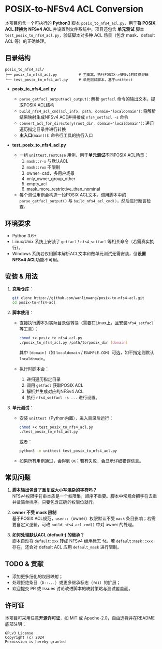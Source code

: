 # POSIX-to-NFSv4 ACL Conversion

本项目包含一个可执行的 **Python3** 脚本 `posix_to_nfs4_acl.py`，用于**将 POSIX ACL 转换为 NFSv4 ACL** 并设置到文件系统中。项目还包含 **单元测试** 脚本 `test_posix_to_nfs4_acl.py`，验证脚本对多种 ACL 场景（包含 mask、default ACL 等）的正确处理。

## 目录结构

```
posix_to_nfs4_acl/
├── posix_to_nfs4_acl.py          # 主脚本，执行POSIX->NFSv4的转换逻辑
└── test_posix_to_nfs4_acl.py     # 单元测试脚本，基于unittest
```

- **posix_to_nfs4_acl.py**  
  - `parse_getfacl_output(acl_output)`: 解析 `getfacl` 命令的输出文本，提取POSIX ACL结构  
  - `build_nfs4_acl_cmd(acl_info, path, domain='localdomain')`: 将解析结果映射生成NFSv4 ACE并拼接成 `nfs4_setfacl -s` 命令  
  - `convert_acl_for_directory(root_dir, domain='localdomain')`: 递归遍历指定目录并进行转换  
  - **主入口**(`main()`): 命令行工具的执行入口  

- **test_posix_to_nfs4_acl.py**  
  - 一组 `unittest.TestCase` 用例，用于**单元测试**不同POSIX ACL场景：  
    1. `mask::r-x` 与默认ACL  
    2. `mask::rwx` 不限制  
    3. owner=cad，多用户场景  
    4. only_owner_group_other  
    5. empty_acl  
    6. mask_more_restrictive_than_nominal  
  - 每个测试用例会构造一段POSIX ACL文本，调用脚本中的 `parse_getfacl_output()` 与 `build_nfs4_acl_cmd()`，然后进行断言检查。

## 环境要求

- Python 3.6+  
- Linux/Unix 系统上安装了 `getfacl` / `nfs4_setfacl` 等相关命令（若需真实执行）。  
- Windows 系统若仅用脚本解析ACL文本和做单元测试无需安装，但**设置NFSv4 ACL**功能不可用。

## 安装 & 用法

1. **克隆仓库**：  
   ```bash
   git clone https://github.com/wanlinwang/posix-to-nfs4-acl.git
   cd posix-to-nfs4-acl
   ```

2. **脚本使用**：
   - 直接执行脚本对实际目录做转换（需要在Linux上，且安装`nfs4_setfacl`等工具）：
     ```bash
     chmod +x posix_to_nfs4_acl.py
     ./posix_to_nfs4_acl.py /path/to/posix_dir [domain]
     ```
     其中 `[domain]`（如 `localdomain` / `EXAMPLE.COM`）可选，如不指定则默认 `localdomain`。

   - 执行时脚本会：
     1. 递归遍历指定目录  
     2. 调用 `getfacl` 获取POSIX ACL  
     3. 解析并生成对应的NFSv4 ACL  
     4. 执行 `nfs4_setfacl -s ...` 进行设置。  

3. **单元测试**：
   - 安装 `unittest`（Python内置），进入目录后运行：
     ```bash
     chmod +x test_posix_to_nfs4_acl.py
     ./test_posix_to_nfs4_acl.py
     ```
     或者：
     ```bash
     python3 -m unittest test_posix_to_nfs4_acl.py
     ```
   - 如果所有用例通过，会得到 `OK`；若有失败，会显示详细错误信息。

## 常见问题

1. **脚本输出包含了重复或大小写混杂的字符吗？**  
   NFSv4权限字符串本质是一个权限集，顺序不重要。脚本中常规会把字符去重并做简单排序。只要包含正确的权限位就行。  

2. **owner 不受 mask 限制**  
   基于POSIX ACL规范，`user::`（owner）权限默认不受 `mask` 条目影响；若需要自定义逻辑，可改 `build_nfs4_acl_cmd()` 中对 owner 的处理。

3. **如何处理默认ACL (default:) 的继承？**  
   脚本自动将 `default:xxx` 转成 NFSv4 继承标志 `fd`。若 `default:mask::xxx` 存在，还会对 default ACL 应用 `default_mask` 进行限制。

## TODO & 贡献

- 添加更多细化的权限映射；  
- 处理拒绝条目（`D::...`）或更多继承标志（`fdi`）的扩展；  
- 欢迎提交 PR 或 Issues 讨论改进脚本的映射策略与测试覆盖面。

## 许可证

本项目可采用任意**开源许可证**，如 MIT 或 Apache-2.0，自由选择并在README底部注明：
```
GPLv3 License
Copyright (c) 2024
Permission is hereby granted
```
